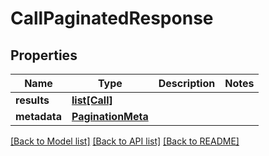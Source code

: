 # CallPaginatedResponse

## Properties
Name | Type | Description | Notes
------------ | ------------- | ------------- | -------------
**results** | [**list[Call]**](Call.md) |  | 
**metadata** | [**PaginationMeta**](PaginationMeta.md) |  | 

[[Back to Model list]](../README.md#documentation-for-models) [[Back to API list]](../README.md#documentation-for-api-endpoints) [[Back to README]](../README.md)

